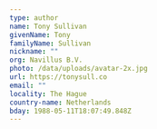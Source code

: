 ```yaml
---
type: author
name: Tony Sullivan
givenName: Tony
familyName: Sullivan
nickname: ""
org: Navillus B.V.
photo: /data/uploads/avatar-2x.jpg
url: https://tonysull.co
email: ""
locality: The Hague
country-name: Netherlands
bday: 1988-05-11T18:07:49.848Z
---
```

